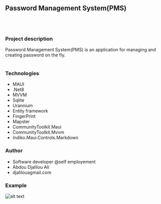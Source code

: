 ## Password Management System(PMS)
</br></br>
### Project description
Password Management System(PMS) is an application for managing and creating password on the fly.
</br></br>
### Technologies
- MAUI
- .Net8
- MVVM
- Sqlite
- Urannium
- Entity framework
- FingerPrint
- Mapster
- CommunityToolkit.Maui
- CommunityToolkit.Mvvm
- Indiko.Maui.Controls.Markdown

### Author
- Software developer @self employement
- Abdou Djalilou Ali
- djalilouagmail.com

### Example
![alt text](images/password.gif)
